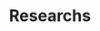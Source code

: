 ---
layout: page
title: Researchs
nav: true
nav_order: 1
dropdown: true
children: 
    - title: Storage Systems
      permalink: /blog/
    - title: divider
    - title: Deep Learning
      permalink: /projects/
---